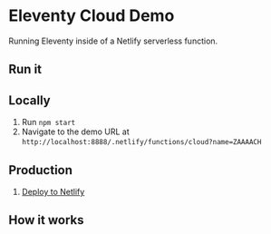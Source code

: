 # Eleventy Cloud Demo

Running Eleventy inside of a Netlify serverless function.

## Run it

## Locally

1. Run `npm start`
2. Navigate to the demo URL at `http://localhost:8888/.netlify/functions/cloud?name=ZAAAACH`

## Production

1. [Deploy to Netlify](https://app.netlify.com/start/deploy?repository=https://github.com/11ty/demo-eleventy-cloud)

## How it works